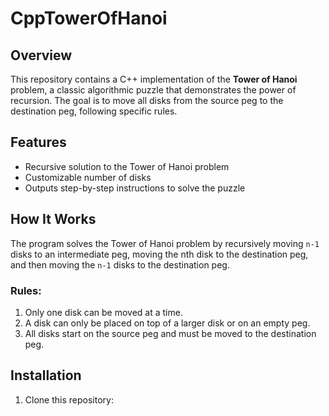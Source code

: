 # CppTowerOfHanoi

## Overview
This repository contains a C++ implementation of the **Tower of Hanoi** problem, a classic algorithmic puzzle that demonstrates the power of recursion. The goal is to move all disks from the source peg to the destination peg, following specific rules.

## Features
- Recursive solution to the Tower of Hanoi problem
- Customizable number of disks
- Outputs step-by-step instructions to solve the puzzle

## How It Works
The program solves the Tower of Hanoi problem by recursively moving `n-1` disks to an intermediate peg, moving the nth disk to the destination peg, and then moving the `n-1` disks to the destination peg.

### Rules:
1. Only one disk can be moved at a time.
2. A disk can only be placed on top of a larger disk or on an empty peg.
3. All disks start on the source peg and must be moved to the destination peg.

## Installation
1. Clone this repository:
   ```bash git clone https://github.com/sanchez-softwareengineer/CppTowerOfHanoi.git